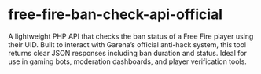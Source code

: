 # free-fire-ban-check-api-official
A lightweight PHP API that checks the ban status of a Free Fire player using their UID. Built to interact with Garena’s official anti-hack system, this tool returns clear JSON responses including ban duration and status. Ideal for use in gaming bots, moderation dashboards, and player verification tools.
